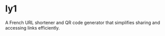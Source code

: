 # ly1
A French URL shortener and QR code generator that simplifies sharing and accessing links efficiently.
